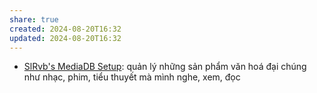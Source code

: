 ```yaml
---
share: true
created: 2024-08-20T16:32
updated: 2024-08-20T16:32
---
```

- [SlRvb's MediaDB Setup](https://forum.obsidian.md/t/slrvbs-mediadb-setup/23227): quản lý những sản phẩm văn hoá đại chúng như nhạc, phim, tiểu thuyết mà mình nghe, xem, đọc